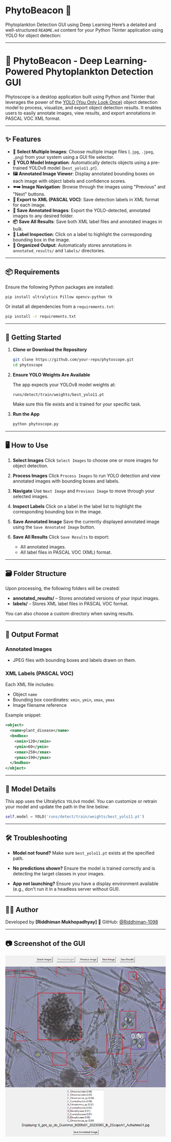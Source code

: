 # PhytoBeacon 🧪
Phytoplankton Detection GUI using Deep Learning
Here’s a detailed and well-structured `README.md` content for your Python Tkinter application using YOLO for object detection:

---

# 🦠 PhytoBeacon - Deep Learning-Powered Phytoplankton Detection GUI

Phytoscope is a desktop application built using Python and Tkinter that leverages the power of the [YOLO (You Only Look Once)](https://github.com/ultralytics/ultralytics) object detection model to process, visualize, and export object detection results. It enables users to easily annotate images, view results, and export annotations in PASCAL VOC XML format.

---

## ✨ Features

* **📁 Select Multiple Images**: Choose multiple image files (`.jpg`, `.jpeg`, `.png`) from your system using a GUI file selector.
* **🧠 YOLO Model Integration**: Automatically detects objects using a pre-trained YOLOv8 model (`best_yolo11.pt`).
* **🖼 Annotated Image Viewer**: Display annotated bounding boxes on each image with object labels and confidence scores.
* **⬅️➡️ Image Navigation**: Browse through the images using "Previous" and "Next" buttons.
* **📝 Export to XML (PASCAL VOC)**: Save detection labels in XML format for each image.
* **💾 Save Annotated Images**: Export the YOLO-detected, annotated images to any desired folder.
* **📦 Save All Results**: Save both XML label files and annotated images in bulk.
* **🔎 Label Inspection**: Click on a label to highlight the corresponding bounding box in the image.
* **📂 Organized Output**: Automatically stores annotations in `annotated_results/` and `labels/` directories.

---

## 📦 Requirements

Ensure the following Python packages are installed:

```bash
pip install ultralytics Pillow opencv-python tk
```

Or install all dependencies from a `requirements.txt`:

```bash
pip install -r requirements.txt
```

---

## 🚀 Getting Started

1. **Clone or Download the Repository**

   ```bash
   git clone https://github.com/your-repo/phytoscope.git
   cd phytoscope
   ```

2. **Ensure YOLO Weights Are Available**

   The app expects your YOLOv8 model weights at:

   ```
   runs/detect/train/weights/best_yolo11.pt
   ```

   Make sure this file exists and is trained for your specific task.

3. **Run the App**

   ```bash
   python phytoscope.py
   ```

---

## 🖥 How to Use

1. **Select Images**
   Click `Select Images` to choose one or more images for object detection.

2. **Process Images**
   Click `Process Images` to run YOLO detection and view annotated images with bounding boxes and labels.

3. **Navigate**
   Use `Next Image` and `Previous Image` to move through your selected images.

4. **Inspect Labels**
   Click on a label in the label list to highlight the corresponding bounding box in the image.

5. **Save Annotated Image**
   Save the currently displayed annotated image using the `Save Annotated Image` button.

6. **Save All Results**
   Click `Save Results` to export:

   * All annotated images.
   * All label files in PASCAL VOC (XML) format.

---

## 🗃 Folder Structure

Upon processing, the following folders will be created:

* **annotated\_results/** – Stores annotated versions of your input images.
* **labels/** – Stores XML label files in PASCAL VOC format.

You can also choose a custom directory when saving results.

---

## 📄 Output Format

### Annotated Images

* JPEG files with bounding boxes and labels drawn on them.

### XML Labels (PASCAL VOC)

Each XML file includes:

* Object `name`
* Bounding box coordinates: `xmin`, `ymin`, `xmax`, `ymax`
* Image filename reference

Example snippet:

```xml
<object>
  <name>plant_disease</name>
  <bndbox>
    <xmin>120</xmin>
    <ymin>60</ymin>
    <xmax>250</xmax>
    <ymax>190</ymax>
  </bndbox>
</object>
```

---

## 🧠 Model Details

This app uses the Ultralytics `YOLOv8` model. You can customize or retrain your model and update the path in the line below:

```python
self.model = YOLO('runs/detect/train/weights/best_yolo11.pt')
```

---

## 🛠 Troubleshooting

* **Model not found?**
  Make sure `best_yolo11.pt` exists at the specified path.

* **No predictions shown?**
  Ensure the model is trained correctly and is detecting the target classes in your images.

* **App not launching?**
  Ensure you have a display environment available (e.g., don't run it in a headless server without GUI).

---

## 👨‍💻 Author

Developed by **\[Riddhiman Mukhopadhyay]**
🔗 GitHub: [@Riddhiman-1098]((https://github.com/Riddhiman-1098))

---

## 📷 Screenshot of the GUI
![image alt](https://github.com/Riddhiman-1098/PhytoBeacon/blob/4ebf5a1a40f090f461b4cbdcaf4c780e749d85c7/Screenshot%202025-03-26%20042539.png)
